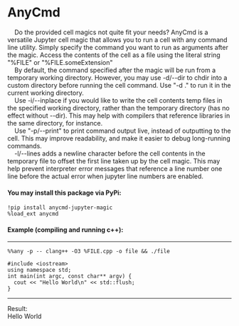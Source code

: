 # AnyCmd

&nbsp;&nbsp;&nbsp;&nbsp;Do the provided cell magics not quite fit your needs? AnyCmd is a versatile Jupyter cell magic that allows you to run a cell with any command line utility. Simply specify the command you want to run as arguments after the magic. Access the contents of the cell as a file using the literal string "%FILE" or "%FILE.someExtension"  
&nbsp;&nbsp;&nbsp;&nbsp;By default, the command specified after the magic will be run from a temporary working directory. However, you may use -d/--dir <directory> to chdir into a custom directory before running the cell command. Use "-d ." to run it in the current working directory.  
&nbsp;&nbsp;&nbsp;&nbsp;Use -i/--inplace if you would like to write the cell contents temp files in the specified working directory, rather than the temporary directory (has no effect without --dir). This may help with compilers that reference libraries in the same directory, for instance.  
&nbsp;&nbsp;&nbsp;&nbsp;Use "-p/--print" to print command output live, instead of outputting to the cell. This may improve readability, and make it easier to debug long-running commands.  
&nbsp;&nbsp;&nbsp;&nbsp;-l/--lines adds a newline character before the cell contents in the temporary file to offset the first line taken up by the cell magic. This may help prevent interpreter error messages that reference a line number one line before the actual error when jupyter line numbers are enabled.

  
#### You may install this package via PyPi:
```
!pip install anycmd-jupyter-magic
%load_ext anycmd
```

#### Example (compiling and running c++):  
___
```
%%any -p -- clang++ -O3 %FILE.cpp -o file && ./file

#include <iostream>  
using namespace std;  
int main(int argc, const char** argv) {  
  cout << "Hello World\n" << std::flush;  
}  
```
___
Result:  
Hello World  
